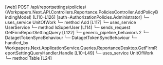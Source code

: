 [web] POST /api/reportsettings/policies/  (Workpapers.Next.API.Controllers.Reportance.PoliciesController.AddPolicyBindingModel)  [L110–L126] [auth=AuthorizationPolicies.Administrator]
  └─ uses_service UnitOfWork
    └─ method Add [L117]
  └─ uses_service UserService
    └─ method IsSuperUser [L114]
  └─ sends_request GetFirmReportSettingQuery [L122]
    └─ generic_pipeline_behaviors 2
      └─ DatagetTokenSyncBehaviour
      └─ DatagetTokenSyncBehaviour
    └─ handled_by Workpapers.Next.ApplicationService.Queries.ReportanceDesktop.GetFirmReportSettingQueryHandler.Handle [L10–L49]
      └─ uses_service UnitOfWork
        └─ method Table [L24]

